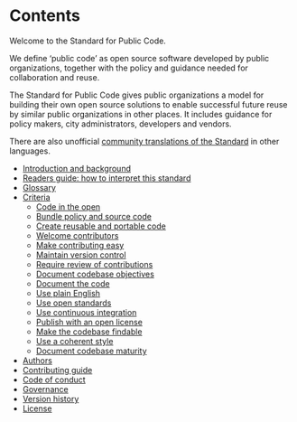 # Contents

<!-- SPDX-License-Identifier: CC0-1.0 -->
<!-- written in 2019 - 2022 by The Foundation for Public Code <info@publiccode.net> -->

Welcome to the Standard for Public Code.

We define ‘public code’ as open source software developed by public organizations, together with the policy and guidance needed for collaboration and reuse.

The Standard for Public Code gives public organizations a model for building their own open source solutions to enable successful future reuse by similar public organizations in other places. It includes guidance for policy makers, city administrators, developers and vendors.

There are also unofficial [community translations of the Standard](https://publiccodenet.github.io/community-translations-standard/) in other languages.

* [Introduction and background](introduction.md)
* [Readers guide: how to interpret this standard](readers-guide.md)
* [Glossary](glossary.md)
* [Criteria](criteria/)
  * [Code in the open](criteria/code-in-the-open.md)
  * [Bundle policy and source code](criteria/bundle-policy-and-code.md)
  * [Create reusable and portable code](criteria/reusable-and-portable-codebases.md)
  * [Welcome contributors](criteria/open-to-contributions.md)
  * [Make contributing easy](criteria/make-contributing-easy.md)
  * [Maintain version control](criteria/version-control-and-history.md)
  * [Require review of contributions](criteria/require-review.md)
  * [Document codebase objectives](criteria/document-objectives.md)
  * [Document the code](criteria/documenting.md)
  * [Use plain English](criteria/understandable-english-first.md)
  * [Use open standards](criteria/open-standards.md)
  * [Use continuous integration](criteria/continuous-integration.md)
  * [Publish with an open license](criteria/open-licenses.md)
  * [Make the codebase findable](criteria/findability.md)
  * [Use a coherent style](criteria/style.md)
  * [Document codebase maturity](criteria/document-maturity.md)
* [Authors](AUTHORS.md)
* [Contributing guide](CONTRIBUTING.md)
* [Code of conduct](CODE_OF_CONDUCT.md)
* [Governance](GOVERNANCE.md)
* [Version history](CHANGELOG.md)
* [License](license.html)
